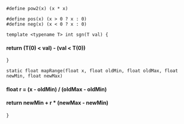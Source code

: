 
```
#define pow2(x) (x * x)
```

```
#define pos(x) (x > 0 ? x : 0)
#define neg(x) (x < 0 ? x : 0)
```

```
template <typename T> int sgn(T val) {
```
#### return (T(0) < val) - (val < T(0))


```
}
```

```
static float mapRange(float x, float oldMin, float oldMax, float newMin, float newMax)
```
#### float r = (x - oldMin) / (oldMax - oldMin)


#### return newMin + r * (newMax - newMin)


```
}
